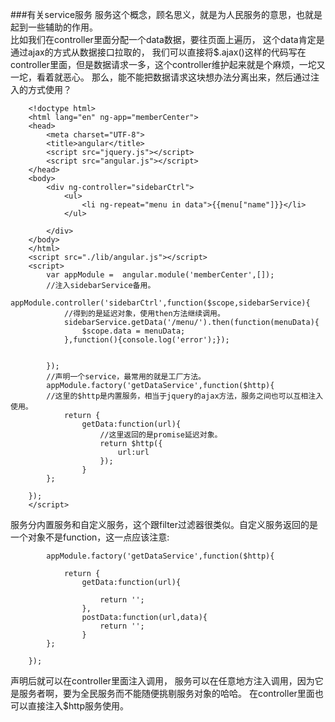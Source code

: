 ###有关service服务
服务这个概念，顾名思义，就是为人民服务的意思，也就是起到一些辅助的作用。<br />
比如我们在controller里面分配一个data数据，要往页面上遍历，
这个data肯定是通过ajax的方式从数据接口拉取的，
我们可以直接将$.ajax()这样的代码写在controller里面，但是数据请求一多，这个controller维护起来就是个麻烦，一坨又一坨，看着就恶心。
那么，能不能把数据请求这块想办法分离出来，然后通过注入的方式使用？<br />

```
    <!doctype html>
    <html lang="en" ng-app="memberCenter">
    <head>
        <meta charset="UTF-8">
        <title>angular</title>
        <script src="jquery.js"></script>
        <script src="angular.js"></script>
    </head>
    <body>
        <div ng-controller="sidebarCtrl">
            <ul>
                <li ng-repeat="menu in data">{{menu["name"]}}</li>
            </ul>

        </div>
    </body>
    </html>
    <script src="./lib/angular.js"></script>
    <script>
        var appModule =  angular.module('memberCenter',[]);
        //注入sidebarService备用。
         appModule.controller('sidebarCtrl',function($scope,sidebarService){
            //得到的是延迟对象，使用then方法继续调用。
            sidebarService.getData('/menu/').then(function(menuData){
                $scope.data = menuData;
            },function(){console.log('error');});


        });
        //声明一个service，最常用的就是工厂方法。
        appModule.factory('getDataService',function($http){
        //这里的$http是内置服务，相当于jquery的ajax方法，服务之间也可以互相注入使用。
            return {
                getData:function(url){
                    //这里返回的是promise延迟对象。
                    return $http({
                        url:url
                    });
                }
        };

    });
    </script>
```
服务分内置服务和自定义服务，这个跟filter过滤器很类似。自定义服务返回的是一个对象不是function，这一点应该注意:

```
        appModule.factory('getDataService',function($http){

            return {
                getData:function(url){

                    return '';
                },
                postData:function(url,data){
                    return '';
                }
        };

    });
```
声明后就可以在controller里面注入调用，
服务可以在任意地方注入调用，因为它是服务者啊，要为全民服务而不能随便挑剔服务对象的哈哈。
在controller里面也可以直接注入$http服务使用。

